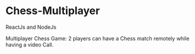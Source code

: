 # Chess-Multiplayer
ReactJs and NodeJs

Multiplayer Chess Game: 2 players can have a Chess match remotely while having a video Call.
